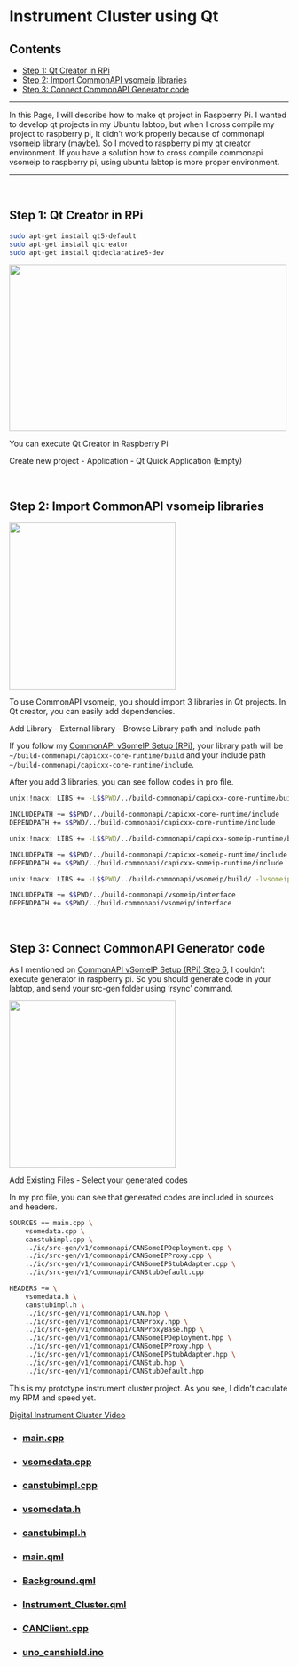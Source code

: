 # Instrument Cluster using Qt

## Contents
- [Step 1: Qt Creator in RPi](#qt-creator-in-rpi)
- [Step 2: Import CommonAPI vsomeip libraries](#import-commonapi-vsomeip-libraries)
- [Step 3: Connect CommonAPI Generator code](#connect-commonapi-generator-code)

---

In this Page, I will describe how to make qt project in Raspberry Pi. I wanted to develop qt projects in my Ubuntu labtop, but when I cross compile my project to raspberry pi, It didn’t work properly because of commonapi vsomeip library (maybe). So I moved to raspberry pi my qt creator environment. If you have a solution how to cross compile commonapi vsomeip to raspberry pi, using ubuntu labtop is more proper environment.

---

<br/>

## Step 1: Qt Creator in RPi

```bash
sudo apt-get install qt5-default
sudo apt-get install qtcreator
sudo apt-get install qtdeclarative5-dev
```
<img src="https://user-images.githubusercontent.com/111988634/200329521-08180a5c-be79-431f-aada-361b84e883a7.png"  width="500" height="300"/>  

You can execute Qt Creator in Raspberry Pi

Create new project - Application - Qt Quick Application (Empty)

<br/>

## Step 2: Import CommonAPI vsomeip libraries

<img src="https://user-images.githubusercontent.com/111988634/200329535-ef58f5c9-8154-47c3-8f05-c42f6243b2a4.png"  width="300" height="300"/>  

To use CommonAPI vsomeip, you should import 3 libraries in Qt projects. In Qt creator, you can easily add dependencies.

Add Library - External library - Browse Library path and Include path

If you follow my [CommonAPI vSomeIP Setup (RPi)](../CommonAPI-vSomeIP/), your library path will be `~/build-commonapi/capicxx-core-runtime/build` and your include path `~/build-commonapi/capicxx-core-runtime/include`.

After you add 3 libraries, you can see follow codes in pro file.

```bash
unix:!macx: LIBS += -L$$PWD/../build-commonapi/capicxx-core-runtime/build/ -lCommonAPI

INCLUDEPATH += $$PWD/../build-commonapi/capicxx-core-runtime/include
DEPENDPATH += $$PWD/../build-commonapi/capicxx-core-runtime/include

unix:!macx: LIBS += -L$$PWD/../build-commonapi/capicxx-someip-runtime/build/ -lCommonAPI-SomeIP

INCLUDEPATH += $$PWD/../build-commonapi/capicxx-someip-runtime/include
DEPENDPATH += $$PWD/../build-commonapi/capicxx-someip-runtime/include

unix:!macx: LIBS += -L$$PWD/../build-commonapi/vsomeip/build/ -lvsomeip

INCLUDEPATH += $$PWD/../build-commonapi/vsomeip/interface
DEPENDPATH += $$PWD/../build-commonapi/vsomeip/interface
```

<br/>

## Step 3: Connect CommonAPI Generator code


As I mentioned on [CommonAPI vSomeIP Setup (RPi) Step 6](https://www.notion.so/CommonAPI-vSomeIP-Setup-RPi-ce8b69ad6b4f40fc9734cf0e744a58e1), I couldn’t execute generator in raspberry pi. So you should generate code in your labtop, and send your src-gen folder using ‘rsync’ command.

<img src="https://user-images.githubusercontent.com/111988634/200329541-f38979ec-eae4-4bac-8dec-33953a3fa68c.png"  width="300" height="300"/> 

Add Existing Files - Select your generated codes

In my pro file, you can see that generated codes are included in sources and headers.

```bash
SOURCES += main.cpp \
    vsomedata.cpp \
    canstubimpl.cpp \
    ../ic/src-gen/v1/commonapi/CANSomeIPDeployment.cpp \
    ../ic/src-gen/v1/commonapi/CANSomeIPProxy.cpp \
    ../ic/src-gen/v1/commonapi/CANSomeIPStubAdapter.cpp \
    ../ic/src-gen/v1/commonapi/CANStubDefault.cpp

HEADERS += \
    vsomedata.h \
    canstubimpl.h \
    ../ic/src-gen/v1/commonapi/CAN.hpp \
    ../ic/src-gen/v1/commonapi/CANProxy.hpp \
    ../ic/src-gen/v1/commonapi/CANProxyBase.hpp \
    ../ic/src-gen/v1/commonapi/CANSomeIPDeployment.hpp \
    ../ic/src-gen/v1/commonapi/CANSomeIPProxy.hpp \
    ../ic/src-gen/v1/commonapi/CANSomeIPStubAdapter.hpp \
    ../ic/src-gen/v1/commonapi/CANStub.hpp \
    ../ic/src-gen/v1/commonapi/CANStubDefault.hpp
```

This is my prototype instrument cluster project. As you see, I didn’t caculate my RPM and speed yet.

[Digital Instrument Cluster Video](https://user-images.githubusercontent.com/111988634/200329556-4ca457d4-42d5-4613-865d-af7b0b90e7c4.webm)

- ### [main.cpp](Cluster/main.cpp)
- ### [vsomedata.cpp](Cluster/vsomedata.cpp)
- ### [canstubimpl.cpp](Cluster/canstubimpl.cpp)
- ### [vsomedata.h](Cluster/vsomedata.h)
- ### [canstubimpl.h](Cluster/canstubimpl.h)
- ### [main.qml](Cluster/main.qml)
- ### [Background.qml](Cluster/Background.qml)
- ### [Instrument_Cluster.qml](Cluster/Instrument_Cluster.qml)
- ### [CANClient.cpp](../CommonAPI-vSomeIP/project-can/src/CANClient.cpp)
- ### [uno_canshield.ino](../CAN/src/uno_canshield.ino)
